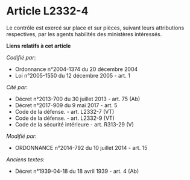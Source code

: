 # Article L2332-4

Le contrôle est exercé sur place et sur pièces, suivant leurs attributions respectives, par les agents habilités des
ministères intéressés.

**Liens relatifs à cet article**

_Codifié par_:

  - Ordonnance n°2004-1374 du 20 décembre 2004
  - Loi n°2005-1550 du 12 décembre 2005 - art. 1

_Cité par_:

  - Décret n°2013-700 du 30 juillet 2013 - art. 75 (Ab)
  - Décret n°2017-909 du 9 mai 2017 - art. 5
  - Code de la défense. - art. L2332-7 (VT)
  - Code de la défense. - art. L2332-9 (VT)
  - Code de la sécurité intérieure - art. R313-29 (V)

_Modifié par_:

  - ORDONNANCE n°2014-792 du 10 juillet 2014 - art. 15

_Anciens textes_:

  - Décret n°1939-04-18 du 18 avril 1939 - art. 4 (Ab)
